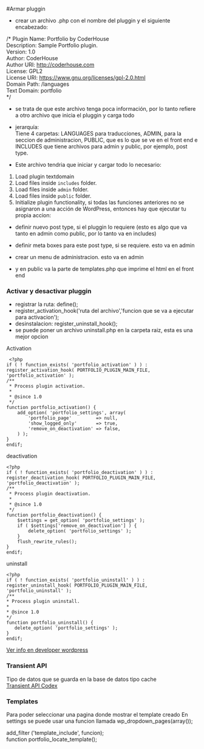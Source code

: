 #Armar pluggin

* crear un archivo .php con el nombre del pluggin y el siguiente encabezado:  

/*
Plugin Name: Portfolio by CoderHouse  
Description: Sample Portfolio plugin.  
Version:     1.0  
Author:      CoderHouse  
Author URI:  http://coderhouse.com  
License:     GPL2  
License URI: https://www.gnu.org/licenses/gpl-2.0.html  
Domain Path: /languages  
Text Domain: portfolio  
*/  

* se trata de que este archivo tenga poca información, por lo tanto refiere a otro archivo que inicia el pluggin y carga todo  

* jerarquía:  
Tiene 4 carpetas: LANGUAGES para traducciones, ADMIN, para la seccion de administracion, PUBLIC, que es lo que se ve en  el front end e INCLUDES que tiene archivos para admin y public, por ejemplo, post type.  

* Este archivo tendria que iniciar y cargar todo lo necesario:  
1. Load plugin textdomain  
2. Load files inside `includes` folder.  
3. Load files inside `admin` folder.  
4. Load files inside `public` folder.  
5. Initialize plugin functionality, si todas las funciones anteriores no se asignaron a una acción de WordPress, entonces hay que ejecutar tu propia accion:  

* definir nuevo post type, si el pluggin lo requiere (esto es algo que va tanto en admin como public, por lo tanto va en includes)

* definir meta boxes para este post type, si se requiere. esto va en admin  

* crear un menu de administracion. esto va en admin  

* y en public va la parte de templates.php que imprime el html en el front end

### Activar y desactivar pluggin  

* registrar la ruta: define();
* register_activation_hook('ruta del archivo','funcion que se va a ejecutar para activacion');
* desinstalacion: register_uninstall_hook();
* se puede poner un archivo uninstall.php en la carpeta raiz, esta es una mejor opcion

Activation  
``` [php]
 <?php
if ( ! function_exists( 'portfolio_activation' ) ) :
register_activation_hook( PORTFOLIO_PLUGIN_MAIN_FILE, 'portfolio_activation' );
/**
 * Process plugin activation.
 *
 * @since 1.0
 */
function portfolio_activation() {
	add_option( 'portfolio_settings', array(
		'portfolio_page'         => null,
		'show_logged_only'       => true,
		'remove_on_deactivation' => false,
	) );
}
endif;
 ```
deactivation  
``` [php]
<?php
if ( ! function_exists( 'portfolio_deactivation' ) ) :
register_deactivation_hook( PORTFOLIO_PLUGIN_MAIN_FILE, 'portfolio_deactivation' );
/**
 * Process plugin deactivation.
 *
 * @since 1.0
 */
function portfolio_deactivation() {
	$settings = get_option( 'portfolio_settings' );
	if ( $settings['remove_on_deactivation'] ) {
		delete_option( 'portfolio_settings' );
	}
	flush_rewrite_rules();
}
endif;
 ```
 
 uninstall  
 ``` [php]
 <?php
if ( ! function_exists( 'portfolio_uninstall' ) ) :
register_uninstall_hook( PORTFOLIO_PLUGIN_MAIN_FILE, 'portfolio_uninstall' );
/**
 * Process plugin uninstall.
 *
 * @since 1.0
 */
function portfolio_uninstall() {
	delete_option( 'portfolio_settings' );
}
endif;
```
 
[Ver info en developer wordpress](https://developer.wordpress.org/plugins/the-basics/activation-deactivation-hooks/)

### Transient API

Tipo de datos que se guarda en la base de datos tipo cache  
[Transient API Codex](https://codex.wordpress.org/Transients_API)

### Templates

Para poder seleccionar una pagina donde mostrar el template creado
En settings se puede usar una funcion llamada wp_dropdown_pages(array());  

add_filter ('template_include', funcion);  
function portfolio_locate_template();  

